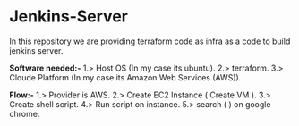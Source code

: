 # Jenkins-Server
In this repository we are providing terraform code as infra as a code to build jenkins server.

**Software needed:-**
1.> Host OS (In my case its ubuntu).
2.> terraform.
3.> Cloude Platform (In my case its Amazon Web Services (AWS)).

**Flow:-**
1.> Provider is AWS.
2.> Create EC2 Instance ( Create VM ).
3.> Create shell script.
4.> Run script on instance.
5.> search ( <public IP:8080> ) on google chrome.